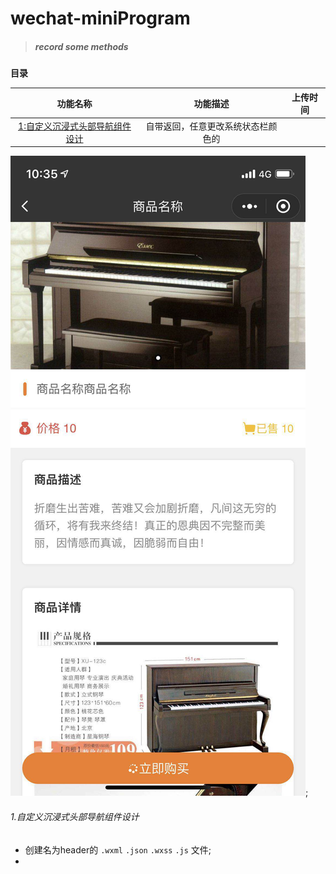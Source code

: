 # wechat-miniProgram
> ##### record some methods
**目录**

|功能名称          |功能描述        |上传时间        |
| :-------------: |:-------------:|:-------------:|
|[1:自定义沉浸式头部导航组件设计](1.自定义沉浸式头部导航组件设计)|自带返回，任意更改系统状态栏颜色的

![img](img/01.jpg);

###### 1.自定义沉浸式头部导航组件设计

* 创建名为header的 `.wxml` `.json` `.wxss` `.js` 文件;
* 

